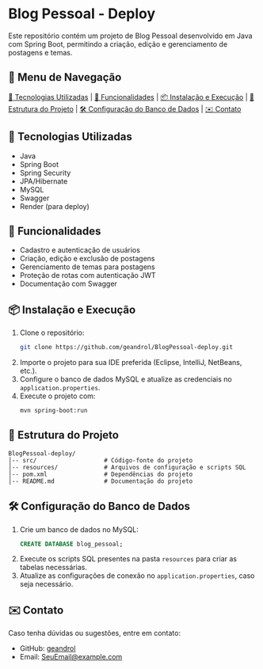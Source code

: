 # Blog Pessoal - Deploy

Este repositório contém um projeto de Blog Pessoal desenvolvido em Java com Spring Boot, permitindo a criação, edição e gerenciamento de postagens e temas.

## 📌 Menu de Navegação

[📌 Tecnologias Utilizadas](#-tecnologias-utilizadas) | [🚀 Funcionalidades](#-funcionalidades) | [📦 Instalação e Execução](#-instalação-e-execução) | [📂 Estrutura do Projeto](#-estrutura-do-projeto) | [🛠 Configuração do Banco de Dados](#-configuração-do-banco-de-dados) | [✉️ Contato](#-contato)

## 📌 Tecnologias Utilizadas

- Java
- Spring Boot
- Spring Security
- JPA/Hibernate
- MySQL
- Swagger
- Render (para deploy)

## 🚀 Funcionalidades

- Cadastro e autenticação de usuários
- Criação, edição e exclusão de postagens
- Gerenciamento de temas para postagens
- Proteção de rotas com autenticação JWT
- Documentação com Swagger

## 📦 Instalação e Execução

1. Clone o repositório:
   ```sh
   git clone https://github.com/geandrol/BlogPessoal-deploy.git
   ```
2. Importe o projeto para sua IDE preferida (Eclipse, IntelliJ, NetBeans, etc.).
3. Configure o banco de dados MySQL e atualize as credenciais no `application.properties`.
4. Execute o projeto com:
   ```sh
   mvn spring-boot:run
   ```

## 📂 Estrutura do Projeto

```
BlogPessoal-deploy/
│-- src/                   # Código-fonte do projeto
│-- resources/             # Arquivos de configuração e scripts SQL
│-- pom.xml                # Dependências do projeto
│-- README.md              # Documentação do projeto
```

## 🛠 Configuração do Banco de Dados

1. Crie um banco de dados no MySQL:
   ```sql
   CREATE DATABASE blog_pessoal;
   ```
2. Execute os scripts SQL presentes na pasta `resources` para criar as tabelas necessárias.
3. Atualize as configurações de conexão no `application.properties`, caso seja necessário.

## ✉️ Contato

Caso tenha dúvidas ou sugestões, entre em contato:
- GitHub: [geandrol](https://github.com/geandrol)
- Email: [SeuEmail@example.com](geandro_a@hotmail.com)



